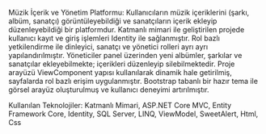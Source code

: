 Müzik İçerik ve Yönetim Platformu:
Kullanıcıların müzik içeriklerini (şarkı, albüm, sanatçı)
görüntüleyebildiği ve sanatçıların içerik ekleyip düzenleyebildiği bir
platformdur. Katmanlı mimari ile geliştirilen projede kullanıcı kayıt ve
giriş işlemleri Identity ile sağlanmıştır. Rol bazlı yetkilendirme ile
dinleyici, sanatçı ve yönetici rolleri ayrı ayrı yapılandırılmıştır.
Yöneticiler panel üzerinden yeni albümler, şarkılar ve sanatçılar
ekleyebilmekte; içerikleri düzenleyip silebilmektedir.
Proje arayüzü ViewComponent yapısı kullanılarak dinamik hale
getirilmiş, sayfalarda rol bazlı erişim uygulanmıştır. Bootstrap tabanlı
bir hazır tema ile görsel arayüz oluşturulmuş ve kullanıcı deneyimi
artırılmıştır.

Kullanılan Teknolojiler: Katmanlı Mimari, ASP.NET Core MVC, Entity
Framework Core, Identity, SQL Server, LINQ, ViewModel,
SweetAlert, Html, Css
